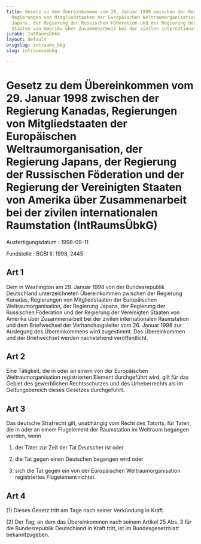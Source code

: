 ```yaml
---
Title: Gesetz zu dem Übereinkommen vom 29. Januar 1998 zwischen der Regierung Kanadas,
  Regierungen von Mitgliedstaaten der Europäischen Weltraumorganisation, der Regierung
  Japans, der Regierung der Russischen Föderation und der Regierung der Vereinigten
  Staaten von Amerika über Zusammenarbeit bei der zivilen internationalen Raumstation
jurabk: IntRaumsÜbkG
layout: default
origslug: intraums_bkg
slug: intraumsuebkg

---
```


# Gesetz zu dem Übereinkommen vom 29. Januar 1998 zwischen der Regierung Kanadas, Regierungen von Mitgliedstaaten der Europäischen Weltraumorganisation, der Regierung Japans, der Regierung der Russischen Föderation und der Regierung der Vereinigten Staaten von Amerika über Zusammenarbeit bei der zivilen internationalen Raumstation (IntRaumsÜbkG)

Ausfertigungsdatum
:   1998-09-11

Fundstelle
:   BGBl II: 1998, 2445



## Art 1

Dem in Washington am 29. Januar 1998 von der Bundesrepublik
Deutschland unterzeichneten Übereinkommen zwischen der Regierung
Kanadas, Regierungen von Mitgliedstaaten der Europäischen
Weltraumorganisation, der Regierung Japans, der Regierung der
Russischen Föderation und der Regierung der Vereinigten Staaten von
Amerika über Zusammenarbeit bei der zivilen internationalen
Raumstation und dem Briefwechsel der Verhandlungsleiter vom 26. Januar
1998 zur Auslegung des Übereinkommens wird zugestimmt. Das
Übereinkommen und der Briefwechsel werden nachstehend veröffentlicht.


## Art 2

Eine Tätigkeit, die in oder an einem von der Europäischen
Weltraumorganisation registrierten Element durchgeführt wird, gilt für
das Gebiet des gewerblichen Rechtsschutzes und des Urheberrechts als
im Geltungsbereich dieses Gesetzes durchgeführt.


## Art 3

Das deutsche Strafrecht gilt, unabhängig vom Recht des Tatorts, für
Taten, die in oder an einem Flugelement der Raumstation im Weltraum
begangen werden, wenn

1.  der Täter zur Zeit der Tat Deutscher ist oder


2.  die Tat gegen einen Deutschen begangen wird oder


3.  sich die Tat gegen ein von der Europäischen Weltraumorganisation
    registriertes Flugelement richtet.





## Art 4

(1) Dieses Gesetz tritt am Tage nach seiner Verkündung in Kraft.

(2) Der Tag, an dem das Übereinkommen nach seinem Artikel 25 Abs. 3
für die Bundesrepublik Deutschland in Kraft tritt, ist im
Bundesgesetzblatt bekanntzugeben.

